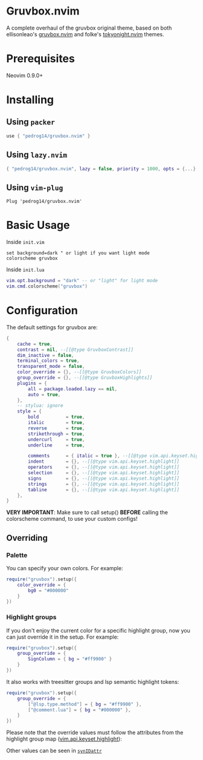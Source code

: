 # Gruvbox.nvim

A complete overhaul of the gruvbox original theme, based on both ellisonleao's [gruvbox.nvim](https://github.com/ellisonleao/gruvbox.nvim) and folke's [tokyonight.nvim](https://github.com/folke/tokyonight.nvim) themes.

# Prerequisites

Neovim 0.9.0+

# Installing

## Using `packer`

```lua
use { "pedrog14/gruvbox.nvim" }
```

## Using `lazy.nvim`

```lua
{ "pedrog14/gruvbox.nvim", lazy = false, priority = 1000, opts = {...} }
```

## Using `vim-plug`

```vim
Plug 'pedrog14/gruvbox.nvim'
```

# Basic Usage

Inside `init.vim`

```vim
set background=dark " or light if you want light mode
colorscheme gruvbox
```

Inside `init.lua`

```lua
vim.opt.background = "dark" -- or "light" for light mode
vim.cmd.colorscheme("gruvbox")
```

# Configuration

The default settings for gruvbox are:

```lua
{
    cache = true,
    contrast = nil, --[[@type GruvboxContrast]]
    dim_inactive = false,
    terminal_colors = true,
    transparent_mode = false,
    color_override = {}, --[[@type GruvboxColors]]
    group_override = {}, --[[@type GruvboxHighlights]]
    plugins = {
        all = package.loaded.lazy == nil,
        auto = true,
    },
    -- stylua: ignore
    style = {
        bold          = true,
        italic        = true,
        reverse       = true,
        strikethrough = true,
        undercurl     = true,
        underline     = true,

        comments      = { italic = true }, --[[@type vim.api.keyset.highlight]]
        indent        = {}, --[[@type vim.api.keyset.highlight]]
        operators     = {}, --[[@type vim.api.keyset.highlight]]
        selection     = {}, --[[@type vim.api.keyset.highlight]]
        signs         = {}, --[[@type vim.api.keyset.highlight]]
        strings       = {}, --[[@type vim.api.keyset.highlight]]
        tabline       = {}, --[[@type vim.api.keyset.highlight]]
    },
}
```

**VERY IMPORTANT**: Make sure to call setup() **BEFORE** calling the colorscheme command, to use your custom configs!

## Overriding

### Palette

You can specify your own colors. For example:

```lua
require("gruvbox").setup({
    color_override = {
        bg0 = "#000000"
    }
})
```

### Highlight groups

If you don't enjoy the current color for a specific highlight group, now you can just override it in the setup. For example:

```lua
require("gruvbox").setup({
    group_override = {
        SignColumn = { bg = "#ff9900" }
    }
})
```

It also works with treesitter groups and lsp semantic highlight tokens:

```lua
require("gruvbox").setup({
    group_override = {
        ["@lsp.type.method"] = { bg = "#ff9900" },
        ["@comment.lua"] = { bg = "#000000" },
    }
})
```

Please note that the override values must follow the attributes from the highlight group map \([vim.api.keyset.highlight](<https://neovim.io/doc/user/api.html#nvim_set_hl()>)\):

Other values can be seen in [`synIDattr`](<https://neovim.io/doc/user/builtin.html#synIDattr()>)
